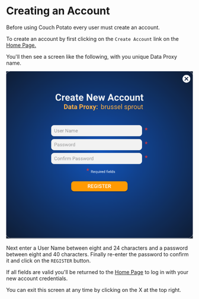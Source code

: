 # Creating an Account

Before using Couch Potato every user must create an account.

To create an account by first clicking on the `Create Account` link on the [Home Page.](home-page.md)

You'll then see a screen like the following, with you unique Data Proxy name. 

![](../../../.gitbook/assets/screen-shot-2020-03-25-at-2.57.58-pm%20%281%29.png)

Next enter a User Name between eight and 24 characters and a password between eight and 40 characters. Finally re-enter the password to confirm it and click on the `REGISTER` button.

If all fields are valid you'll be returned to the [Home Page](home-page.md) to log in with your new account credentials.

You can exit this screen at any time by clicking on the X at the top right.

